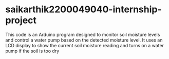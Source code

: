 # saikarthik2200049040-internship-project
This code is an Arduino program designed to monitor soil moisture levels and control a water pump based on the detected moisture level. It uses an LCD display to show the current soil moisture reading and turns on a water pump if the soil is too dry
